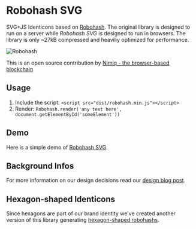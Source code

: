 # Robohash SVG

SVG+JS Identicons based on [Robohash](https://robohash.org). The original library is designed to run on a server while _Robohash SVG_ is designed to run in browsers. The library is only ~27kB compressed and heaviliy optimized for performance. 

![Robohash](https://robohash.org/nimiq42.png)

This is an open source contribution by [Nimiq - the browser-based blockchain](https://nimiq.com)

## Usage
 1. Include the script: `<script src="dist/robohash.min.js"></script>`
 2. Render: `Robohash.render('any text here', document.getElementById('someElement'))`

## Demo
Here is a simple demo of [Robohash SVG](https://nimiq.github.io/robohash/).

## Background Infos
For more information on our design decisions read our [design blog post](https://medium.com/nimiq-network/devblog-2-identicons-be50dca91d55).

## Hexagon-shaped Identicons
Since hexagons are part of our brand identity we've created another version of this library generating [hexagon-shaped robohashs](https://github.com/nimiq/x-identicon).
